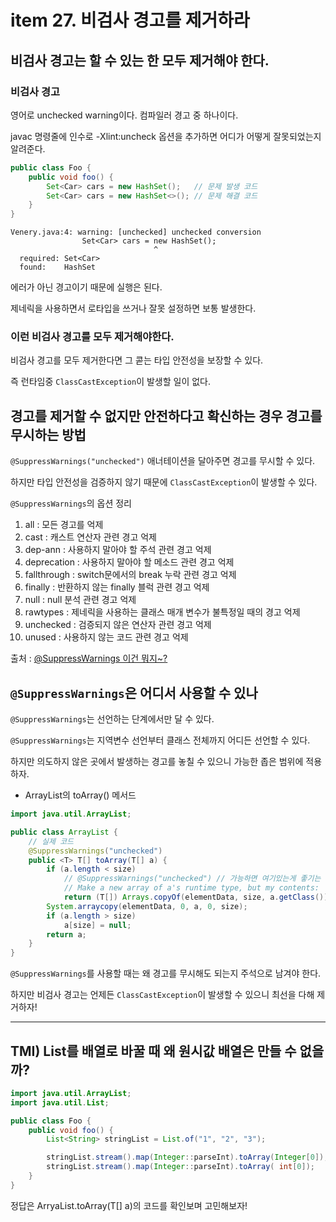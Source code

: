 # item 27. 비검사 경고를 제거하라

## 비검사 경고는 할 수 있는 한 모두 제거해야 한다.

### 비검사 경고

영어로 unchecked warning이다. 컴파일러 경고 중 하나이다.

javac 명령줄에 인수로 -Xlint:uncheck 옵션을 추가하면 어디가 어떻게 잘못되었는지 알려준다.

```java
public class Foo {
    public void foo() {
        Set<Car> cars = new HashSet();   // 문제 발생 코드
        Set<Car> cars = new HashSet<>(); // 문제 해결 코드
    }
}
```

```text
Venery.java:4: warning: [unchecked] unchecked conversion
                Set<Car> cars = new HashSet();
                                ^
  required: Set<Car>
  found:    HashSet
```

에러가 아닌 경고이기 때문에 실행은 된다.

제네릭을 사용하면서 로타입을 쓰거나 잘못 설정하면 보통 발생한다.

### 이런 비검사 경고를 모두 제거해야한다.

비검사 경고를 모두 제거한다면 그 콛는 타입 안전성을 보장할 수 있다.

즉 런타임중 `ClassCastException`이 발생할 일이 없다.

## 경고를 제거할 수 없지만 안전하다고 확신하는 경우 경고를 무시하는 방법

`@SuppressWarnings("unchecked")` 애너테이션을 달아주면 경고를 무시할 수 있다.

하지만 타입 안전성을 검증하지 않기 때문에 `ClassCastException`이 발생할 수 있다.

`@SuppressWarnings`의 옵션 정리

1. all : 모든 경고를 억제
2. cast : 캐스트 연산자 관련 경고 억제
3. dep-ann : 사용하지 말아야 할 주석 관련 경고 억제
4. deprecation : 사용하지 말아야 할 메소드 관련 경고 억제
5. fallthrough : switch문에서의 break 누락 관련 경고 억제
6. finally : 반환하지 않는 finally 블럭 관련 경고 억제
7. null : null 분석 관련 경고 억제
8. rawtypes : 제네릭을 사용하는 클래스 매개 변수가 불특정일 때의 경고 억제
9. unchecked : 검증되지 않은 연산자 관련 경고 억제
10. unused : 사용하지 않는 코드 관련 경고 억제

출처 : [@SuppressWarnings 이건 뭐지~?](https://jinwoonote.tistory.com/entry/SuppressWarnings-%EC%9D%B4%EA%B1%B4-%EB%AD%90%EC%A7%80)

## `@SuppressWarnings`은 어디서 사용할 수 있나

`@SuppressWarnings`는 선언하는 단계에서만 달 수 있다.

`@SuppressWarnings`는 지역변수 선언부터 클래스 전체까지 어디든 선언할 수 있다.

하지만 의도하지 않은 곳에서 발생하는 경고를 놓칠 수 있으니 가능한 좁은 범위에 적용하자.

- ArrayList의 toArray() 메서드

```java
import java.util.ArrayList;

public class ArrayList {
    // 실제 코드
    @SuppressWarnings("unchecked")
    public <T> T[] toArray(T[] a) {
        if (a.length < size)
            // @SuppressWarnings("unchecked") // 가능하면 여기있는게 좋기는 함
            // Make a new array of a's runtime type, but my contents:
            return (T[]) Arrays.copyOf(elementData, size, a.getClass());
        System.arraycopy(elementData, 0, a, 0, size);
        if (a.length > size)
            a[size] = null;
        return a;
    }
}
```

`@SuppressWarnings`를 사용할 때는 왜 경고를 무시해도 되는지 주석으로 남겨야 한다.

하지만 비검사 경고는 언제든 `ClassCastException`이 발생할 수 있으니 최선을 다해 제거하자!

---

## TMI) List를 배열로 바꿀 때 왜 원시값 배열은 만들 수 없을까?

```java
import java.util.ArrayList;
import java.util.List;

public class Foo {
    public void foo() {
        List<String> stringList = List.of("1", "2", "3");

        stringList.stream().map(Integer::parseInt).toArray(Integer[0]); // 이건 된다.
        stringList.stream().map(Integer::parseInt).toArray( int[0]);     // 이건 안된다.
    }
}
```

정답은 ArryaList.toArray(T[] a)의 코드를 확인보며 고민해보자!

